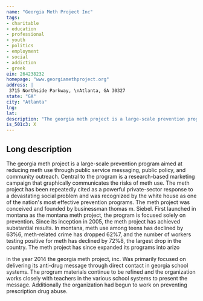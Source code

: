 ```yaml
---
name: "Georgia Meth Project Inc"
tags:
- charitable
- education
- professional
- youth
- politics
- employment
- social
- addiction
- greek
ein: 264238232
homepage: "www.georgiamethproject.org"
address: |
 3715 Northside Parkway, \nAtlanta, GA 30327
state: "GA"
city: "Atlanta"
lng: 
lat: 
description: "The georgia meth project is a large-scale prevention program aimed at reducing meth use through public service messaging, public policy, and community outreach. Central to the program is a research-based marketing campaign that graphically communicates the risks of meth use. The meth project has been repeatedly cited as a powerful private-sector response to a devastating social problem and was recognized by the white house as one of the nation's most effective prevention programs. The meth project was conceived and founded by businessman thomas m. Siebel. First launched in montana as the montana meth project, the program is focused solely on prevention. Since its inception in 2005, the meth project has achieved substantial results. In montana, meth use among teens has declined by 63%6, meth-related crime has dropped 62%7, and the number of workers testing positive for meth has declined by 72%8, the largest drop in the country. The meth project has since expanded its programs into arizo"
is_501c3: X
---
```


## Long description

The georgia meth project is a large-scale prevention program aimed at reducing meth use through public service messaging, public policy, and community outreach. Central to the program is a research-based marketing campaign that graphically communicates the risks of meth use. The meth project has been repeatedly cited as a powerful private-sector response to a devastating social problem and was recognized by the white house as one of the nation's most effective prevention programs. The meth project was conceived and founded by businessman thomas m. Siebel. First launched in montana as the montana meth project, the program is focused solely on prevention. Since its inception in 2005, the meth project has achieved substantial results. In montana, meth use among teens has declined by 63%6, meth-related crime has dropped 62%7, and the number of workers testing positive for meth has declined by 72%8, the largest drop in the country. The meth project has since expanded its programs into arizo
  
  in the year 2014 the georgia meth project, inc. Was primarily focused on delivering its anti-drug message through direct contact in georgia school systems. The program materials continue to be refined and the organization works closely with teachers in the various school systems to present the message. Additionally the organization had begun to work on preventing prescription drug abuse. 
